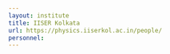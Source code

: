 ```yaml
---
layout: institute
title: IISER Kolkata
url: https://physics.iiserkol.ac.in/people/
personnel:
---
```

